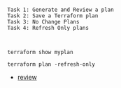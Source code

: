 
```

Task 1: Generate and Review a plan
Task 2: Save a Terraform plan
Task 3: No Change Plans
Task 4: Refresh Only plans


```


```

terraform show myplan

terraform plan -refresh-only

```


- [review](https://github.com/btkrausen/hashicorp/blob/master/terraform/Hands-On%20Labs/Section%2007%20-%20Use%20the%20Core%20Terraform%20Workflow/04%20-%20Terraform_Plan.md)

